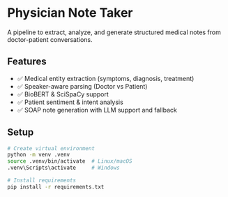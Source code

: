 # Physician Note Taker

A  pipeline to extract, analyze, and generate structured medical notes from doctor-patient conversations.

## Features
- ✅ Medical entity extraction (symptoms, diagnosis, treatment)
- ✅ Speaker-aware parsing (Doctor vs Patient)
- ✅ BioBERT & SciSpaCy support
- ✅ Patient sentiment & intent analysis
- ✅ SOAP note generation with LLM support and fallback

## Setup

```bash
# Create virtual environment
python -m venv .venv
source .venv/bin/activate  # Linux/macOS
.venv\Scripts\activate     # Windows

# Install requirements
pip install -r requirements.txt

